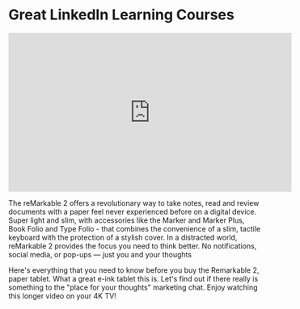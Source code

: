 <h1>Great LinkedIn Learning Courses</h1>


<iframe width="560" height="315" src="https://www.youtube.com/embed/pQ9-1dOuTyU?si=orEqXk791TuQRkKz" title="YouTube video player" frameborder="0" allow="accelerometer; autoplay; clipboard-write; encrypted-media; gyroscope; picture-in-picture; web-share" allowfullscreen></iframe>

The reMarkable 2 offers a revolutionary way to take notes, read and review documents with a paper feel never experienced before on a digital device. Super light and slim, with accessories like the Marker and Marker Plus, Book Folio and Type Folio - that combines the convenience of a slim, tactile keyboard with the protection of a stylish cover. In a distracted world, reMarkable 2 provides the focus you need to think better. No notifications, social media, or pop-ups — just you and your thoughts

Here's everything that you need to know before you buy the Remarkable 2, paper tablet. What a great e-ink tablet this is.  Let's find out if there really is something to the "place for your thoughts" marketing chat.  Enjoy watching this longer video on your 4K TV!
